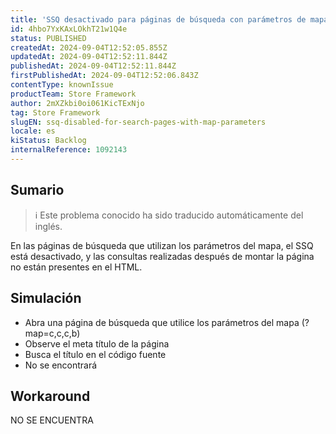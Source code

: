 ```yaml
---
title: 'SSQ desactivado para páginas de búsqueda con parámetros de mapa'
id: 4hbo7YxKAxLOkhT21w1Q4e
status: PUBLISHED
createdAt: 2024-09-04T12:52:05.855Z
updatedAt: 2024-09-04T12:52:11.844Z
publishedAt: 2024-09-04T12:52:11.844Z
firstPublishedAt: 2024-09-04T12:52:06.843Z
contentType: knownIssue
productTeam: Store Framework
author: 2mXZkbi0oi061KicTExNjo
tag: Store Framework
slugEN: ssq-disabled-for-search-pages-with-map-parameters
locale: es
kiStatus: Backlog
internalReference: 1092143
---
```


## Sumario

>ℹ️ Este problema conocido ha sido traducido automáticamente del inglés.


En las páginas de búsqueda que utilizan los parámetros del mapa, el SSQ está desactivado, y las consultas realizadas después de montar la página no están presentes en el HTML.


##

## Simulación



- Abra una página de búsqueda que utilice los parámetros del mapa (?map=c,c,c,b)
- Observe el meta título de la página
- Busca el título en el código fuente
- No se encontrará



## Workaround


NO SE ENCUENTRA






